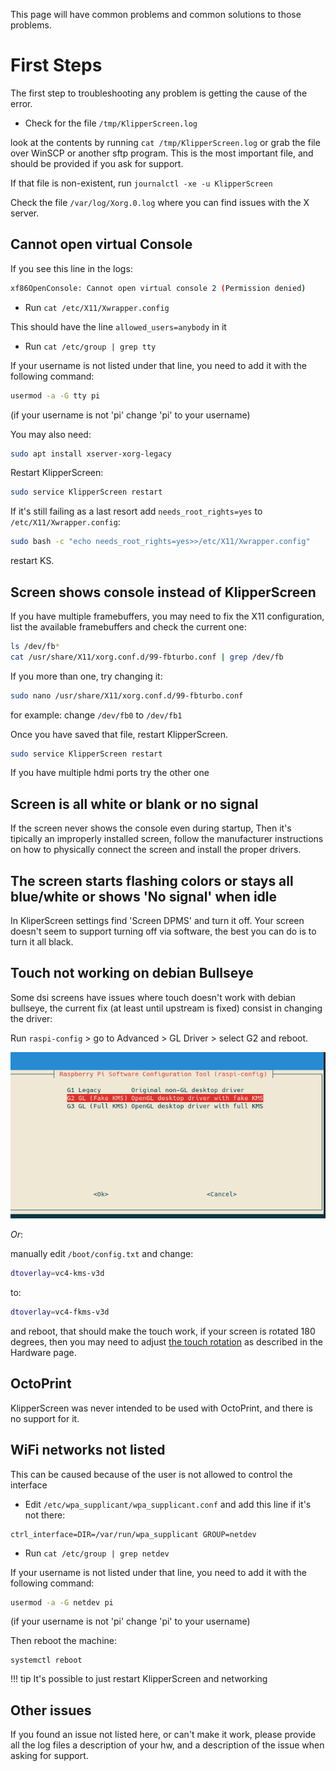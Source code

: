 
This page will have common problems and common solutions to those problems.

# First Steps

The first step to troubleshooting any problem is getting the cause of the error.

* Check for the file `/tmp/KlipperScreen.log`

look at the contents by running `cat /tmp/KlipperScreen.log` or grab the file over WinSCP or another sftp program.
This is the most important file, and should be provided if you ask for support.

If that file is non-existent, run `journalctl -xe -u KlipperScreen`

Check the file `/var/log/Xorg.0.log` where you can find issues with the X server.

## Cannot open virtual Console
If you see this line in the logs:
```sh
xf86OpenConsole: Cannot open virtual console 2 (Permission denied)
```

* Run `cat /etc/X11/Xwrapper.config`

This should have the line `allowed_users=anybody` in it

* Run `cat /etc/group | grep tty`

If your username is not listed under that line, you need to add it with the following command:

```sh
usermod -a -G tty pi
```
(if your username is not 'pi' change 'pi' to your username)

You may also need:
```sh
sudo apt install xserver-xorg-legacy
```

Restart KlipperScreen:
```sh
sudo service KlipperScreen restart
```

If it's still failing as a last resort add `needs_root_rights=yes` to `/etc/X11/Xwrapper.config`:
```sh
sudo bash -c "echo needs_root_rights=yes>>/etc/X11/Xwrapper.config"
```

restart KS.

## Screen shows console instead of KlipperScreen

If you have multiple framebuffers, you may need to fix the X11 configuration,
list the available framebuffers and check the current one:
```sh
ls /dev/fb*
cat /usr/share/X11/xorg.conf.d/99-fbturbo.conf | grep /dev/fb
```

If you more than one, try changing it:
```sh
sudo nano /usr/share/X11/xorg.conf.d/99-fbturbo.conf
```

for example: change `/dev/fb0` to `/dev/fb1`

Once you have saved that file, restart KlipperScreen.
```sh
sudo service KlipperScreen restart
```

If you have multiple hdmi ports try the other one

## Screen is all white or blank or no signal

If the screen never shows the console even during startup, Then it's tipically an improperly installed screen,
follow the manufacturer instructions on how to physically connect the screen and install the proper drivers.

## The screen starts flashing colors or stays all blue/white or shows 'No signal' when idle

In KliperScreen settings find 'Screen DPMS' and turn it off.
Your screen doesn't seem to support turning off via software, the best you can do is to turn it all black.

## Touch not working on debian Bullseye

Some dsi screens have issues where touch doesn't work with debian bullseye, the current fix
(at least until upstream is fixed) consist in changing the driver:

Run `raspi-config` > go to Advanced > GL Driver > select G2 and reboot.

![config](img/troubleshooting/gldriver.png)

*Or*:

manually edit `/boot/config.txt` and change:

```sh
dtoverlay=vc4-kms-v3d
```

to:
```sh
dtoverlay=vc4-fkms-v3d
```
and reboot, that should make the touch work, if your screen is rotated 180 degrees, then you may need to adjust
[the touch rotation](Hardware.md) as described in the Hardware page.

## OctoPrint

KlipperScreen was never intended to be used with OctoPrint, and there is no support for it.

## WiFi networks not listed

This can be caused because of the user is not allowed to control the interface

* Edit `/etc/wpa_supplicant/wpa_supplicant.conf` and add this line if it's not there:

```
ctrl_interface=DIR=/var/run/wpa_supplicant GROUP=netdev
```

* Run `cat /etc/group | grep netdev`

If your username is not listed under that line, you need to add it with the following command:

```sh
usermod -a -G netdev pi
```
(if your username is not 'pi' change 'pi' to your username)

Then reboot the machine:

```
systemctl reboot
```

!!! tip
    It's possible to just restart KlipperScreen and networking

## Other issues

If you found an issue not listed here, or can't make it work, please provide all the log files
a description of your hw, and a description of the issue when asking for support.
